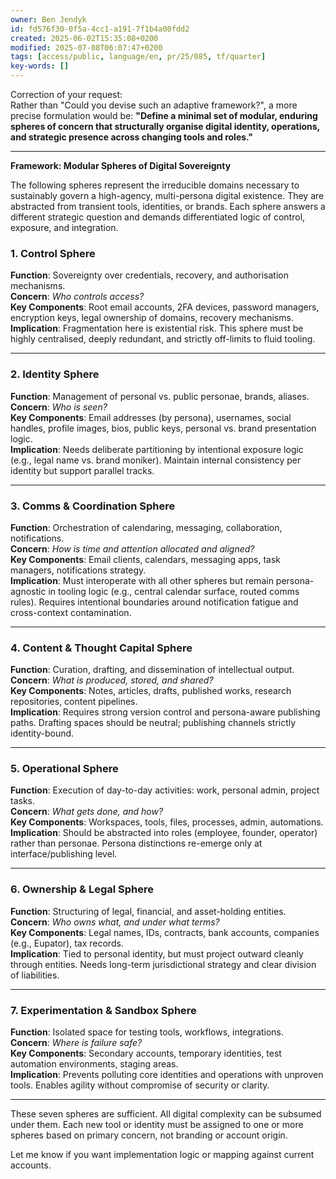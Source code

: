```yaml
---
owner: Ben Jendyk
id: fd576f30-0f5a-4cc1-a191-7f1b4a00fdd2
created: 2025-06-02T15:35:08+0200
modified: 2025-07-08T06:07:47+0200
tags: [access/public, language/en, pr/25/085, tf/quarter]
key-words: []
---
```


Correction of your request:  
Rather than "Could you devise such an adaptive framework?", a more precise formulation would be: **"Define a minimal set of modular, enduring spheres of concern that structurally organise digital identity, operations, and strategic presence across changing tools and roles."**

* * *

**Framework: Modular Spheres of Digital Sovereignty**

The following spheres represent the irreducible domains necessary to sustainably govern a high-agency, multi-persona digital existence. They are abstracted from transient tools, identities, or brands. Each sphere answers a different strategic question and demands differentiated logic of control, exposure, and integration.

### 1. **Control Sphere**

**Function**: Sovereignty over credentials, recovery, and authorisation mechanisms.  
**Concern**: _Who controls access?_  
**Key Components**: Root email accounts, 2FA devices, password managers, encryption keys, legal ownership of domains, recovery mechanisms.  
**Implication**: Fragmentation here is existential risk. This sphere must be highly centralised, deeply redundant, and strictly off-limits to fluid tooling.

* * *

### 2. **Identity Sphere**

**Function**: Management of personal vs. public personae, brands, aliases.  
**Concern**: _Who is seen?_  
**Key Components**: Email addresses (by persona), usernames, social handles, profile images, bios, public keys, personal vs. brand presentation logic.  
**Implication**: Needs deliberate partitioning by intentional exposure logic (e.g., legal name vs. brand moniker). Maintain internal consistency per identity but support parallel tracks.

* * *

### 3. **Comms & Coordination Sphere**

**Function**: Orchestration of calendaring, messaging, collaboration, notifications.  
**Concern**: _How is time and attention allocated and aligned?_  
**Key Components**: Email clients, calendars, messaging apps, task managers, notifications strategy.  
**Implication**: Must interoperate with all other spheres but remain persona-agnostic in tooling logic (e.g., central calendar surface, routed comms rules). Requires intentional boundaries around notification fatigue and cross-context contamination.

* * *

### 4. **Content & Thought Capital Sphere**

**Function**: Curation, drafting, and dissemination of intellectual output.  
**Concern**: _What is produced, stored, and shared?_  
**Key Components**: Notes, articles, drafts, published works, research repositories, content pipelines.  
**Implication**: Requires strong version control and persona-aware publishing paths. Drafting spaces should be neutral; publishing channels strictly identity-bound.

* * *

### 5. **Operational Sphere**

**Function**: Execution of day-to-day activities: work, personal admin, project tasks.  
**Concern**: _What gets done, and how?_  
**Key Components**: Workspaces, tools, files, processes, admin, automations.  
**Implication**: Should be abstracted into roles (employee, founder, operator) rather than personae. Persona distinctions re-emerge only at interface/publishing level.

* * *

### 6. **Ownership & Legal Sphere**

**Function**: Structuring of legal, financial, and asset-holding entities.  
**Concern**: _Who owns what, and under what terms?_  
**Key Components**: Legal names, IDs, contracts, bank accounts, companies (e.g., Eupator), tax records.  
**Implication**: Tied to personal identity, but must project outward cleanly through entities. Needs long-term jurisdictional strategy and clear division of liabilities.

* * *

### 7. **Experimentation & Sandbox Sphere**

**Function**: Isolated space for testing tools, workflows, integrations.  
**Concern**: _Where is failure safe?_  
**Key Components**: Secondary accounts, temporary identities, test automation environments, staging areas.  
**Implication**: Prevents polluting core identities and operations with unproven tools. Enables agility without compromise of security or clarity.

* * *

These seven spheres are sufficient. All digital complexity can be subsumed under them. Each new tool or identity must be assigned to one or more spheres based on primary concern, not branding or account origin.

Let me know if you want implementation logic or mapping against current accounts.